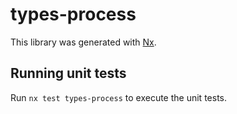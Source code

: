 # types-process

This library was generated with [Nx](https://nx.dev).

## Running unit tests

Run `nx test types-process` to execute the unit tests.

